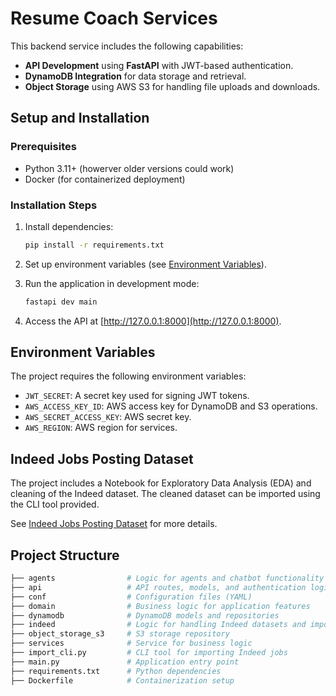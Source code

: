 # Resume Coach Services

This backend service includes the following capabilities:

- **API Development** using **FastAPI** with JWT-based authentication.
- **DynamoDB Integration** for data storage and retrieval.
- **Object Storage** using AWS S3 for handling file uploads and downloads.

## Setup and Installation

### Prerequisites

- Python 3.11+ (howerver older versions could work)
- Docker (for containerized deployment)

### Installation Steps

1. Install dependencies:

    ```bash
    pip install -r requirements.txt
    ```
3. Set up environment variables (see [Environment Variables](#environment-variables)).

4. Run the application in development mode:

    ```bash
    fastapi dev main
    ```

5. Access the API at [http://127.0.0.1:8000](http://127.0.0.1:8000).

## Environment Variables

The project requires the following environment variables:

- `JWT_SECRET`: A secret key used for signing JWT tokens.
- `AWS_ACCESS_KEY_ID`: AWS access key for DynamoDB and S3 operations.
- `AWS_SECRET_ACCESS_KEY`: AWS secret key.
- `AWS_REGION`: AWS region for services.

## Indeed Jobs Posting Dataset

The project includes a Notebook for Exploratory Data Analysis (EDA) and cleaning of the Indeed dataset. The cleaned dataset can be imported using the CLI tool provided.

See [Indeed Jobs Posting Dataset](Indeed-dataset.md) for more details.

## Project Structure

```python
├── agents                # Logic for agents and chatbot functionality
├── api                   # API routes, models, and authentication logic
├── conf                  # Configuration files (YAML)
├── domain                # Business logic for application features
├── dynamodb              # DynamoDB models and repositories
├── indeed                # Logic for handling Indeed datasets and import functionality
├── object_storage_s3     # S3 storage repository
├── services              # Service for business logic
├── import_cli.py         # CLI tool for importing Indeed jobs
├── main.py               # Application entry point
├── requirements.txt      # Python dependencies
├── Dockerfile            # Containerization setup
```
